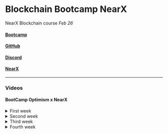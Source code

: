 # Blockchain Bootcamp NearX

NearX Blockchain course _Feb 26_

#### [Bootcamp](https://nearx.com.br/bootcamp)

#### [GitHub](https://github.com/nrxschool/bootcamp-optimism)

#### [Discord](https://discord.gg/nearx)

#### [NearX](https://linktr.ee/nearxinnovation)

---

### Videos

#### BootCamp Optimism x NearX

<details>
<summary>First week</summary>

> Aula 1 - Blockchain Básico - [Class 1 - Feb 26](https://www.youtube.com/watch?v=yModQgXgCdI)

> Aula 2 - Blockchain Básico / Javascript Básico - [Class 2 - Feb 27](https://www.youtube.com/watch?v=p2MnBva1g58)

> Aula 3 - Blockchain Básico / Criptografia - [Class 3 - Feb 28](https://www.youtube.com/watch?v=xoAwwe6uODk)

> Aula 4 - Blockchain Básico / Bibliotecas Cripto - [Class 4 - Feb 29](https://www.youtube.com/watch?v=WH_GPLiPJ78)

> Aula 5 - Blockchain Básico / Solidity Básico - [Class 5 - Mar 1](https://www.youtube.com/watch?v=PCqhzFVqjAU)

</details>

<details>
<summary>Second week</summary>

> Aula 6 - Foundry / EVM [Class 6 - Mar 4](https://www.youtube.com/watch?v=8PcPPJb443I)

> Aula 7 - ERC20 [Class 7 - Mar 5](https://www.youtube.com/watch?v=6diK9i6eNqw)

> Aula 8 - ERC721 [Class 8 - Mar 6](https://www.youtube.com/watch?v=5GqoVF4jicE)

> Aula 9 - Segurança 101 [Class 9 - Mar 7](https://www.youtube.com/watch?v=M2MWY9JlXY0)

> Aula 10 - L1/L2 Optimism [Class 10 - Mar 8](https://www.youtube.com/watch?v=Y6hVhsP8Nc0)

</details>

<details>
<summary>Third week</summary>

> Aula 11 - Definição de Projeto [Class 11 - Mar 11](https://www.youtube.com/watch?v=5IdE67XXP_o)

> AUla 12 - Criação do Roadmap [Class 12 - Mar 12](https://www.youtube.com/watch?v=DyQoP3yewos)

> Aula 13 - Coding [Class 13 - Mar 13](https://www.youtube.com/watch?v=o3G0YTyilSo)

> Aula 14 - Coding [Class 14 - Mar 14](https://www.youtube.com/watch?v=iXgDydY_-M0)

> Aula 15 - Pitch [Class 15 - Mar 15](https://www.youtube.com/watch?v=LVzrqSJvCog)

</details>

<details>
<summary>Fourth week</summary>

> Class 16 - Mar 18

> Class 17 - Mar 19

> Class 18 - Mar 20

> Class 19 - Mar 21

> Class 20 - Mar 22

</details>
